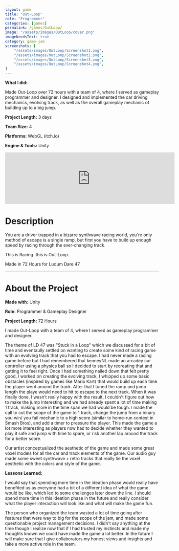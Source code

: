 ```yaml
---
layout: game
title: "Out-Loop"
role: "Programmer"
categories: [games]
permalink: /games/OutLoop/
image: "/assets/images/OutLoop/cover.png"
imageNeedsText: true
category: game-jam
screenshots: [
    "/assets/images/OutLoop/Screenshot1.png",
    "/assets/images/OutLoop/Screenshot2.png",
    "/assets/images/OutLoop/Screenshot3.png",
    "/assets/images/OutLoop/Screenshot4.png",
]
---
```

**What I did:** 

Made Out-Loop over 72 hours with a team of 4, where I served as gameplay programmer and designer. I designed and implemented the car driving mechanics, evolving track, as well as the overall gameplay mechanic of building up to a big jump.

**Project Length:** 3 days

**Team Size:** 4

**Platforms:** WebGL (itch.io)

**Engine & Tools:** Unity
<!--more-->
<div class="itch-container">
<iframe src="https://itch.io/embed/785113?border_width=2&amp;bg_color=fec2f7&amp;border_color=9f00c9" width="554" height="169" frameborder="0"><a href="https://jaideng123.itch.io/out-loop">Out-Loop by Jaiden Gerig</a></iframe>
</div>

# Description
You are a driver trapped in a bizarre synthwave racing world, you're only method of escape is a single ramp, but first you have to build up enough speed by racing through the ever-changing track.

This is Racing. this is Out-Loop.

Made in 72 Hours for Ludum Dare 47

---
# About the Project
**Made with:** Unity

**Role:** Programmer & Gameplay Designer

**Project Length:** 72 Hours

I made Out-Loop with a team of 4, where I served as gameplay programmer and designer.

The theme of LD 47 was "Stuck in a Loop" which we discussed for a bit of time and eventaully settled on wanting to create some kind of racing game with an evolving track that you had to escape. I had never made a racing game before but I had remembered that kenneyNL made an arcadey car controller using a physics ball so I decided to start by recreating that and getting it to feel right. Once I had something nailed down that felt pretty good, I worked on creating the evolving track, I whipped up some basic obstacles (inspired by games like Mario Kart) that would build up each time the player went around the track. After that I tuned the ramp and jump length the playe would need to hit to escape to the next track. When it was finally done, I wasn't really happy with the result, I couldn't figure out how to make the jump interesting and we had already spent a lot of time making 1 track, making more in the time span we had would be tough. I made the call to cut the scope of the game to 1 track, change the jump from a binary you win/ you fail mechanic to a high score (similar to home-run contest in Smash Bros), and add a timer to pressure the player. This made the game a lot more interesting as players now had to decide whether they wanted to play it safe and jump with time to spare, or risk another lap around the track for a better score.

Our artist conceptualized the aesthetic of the game and made some great voxel models for all the car and track elements of the game. Our audio guy made some sweet synthwave + retro tracks that really tie the voxel aesthetic with the colors and style of the game.

**Lessons Learned:**

I would say that spending more time in the ideation phase would really have benefited us as everyone had a bit of a different idea of what the game would be like, which led to some challenges later down the line. I should spend more time in this ideation phase in the future and really consider what the player interaction will look like and what will make the game fun.

The person who organized the team wasted a lot of time going after features that were way to big for the scope of the jam, and made some questionable project management decisions. I didn't say anything at the time though I realize now that if I had trusted my instincts and made my thoughts known we could have made the game a lot better. In the future I will make sure that I give collaborators my honest views and insights and take a more active role in the team.

